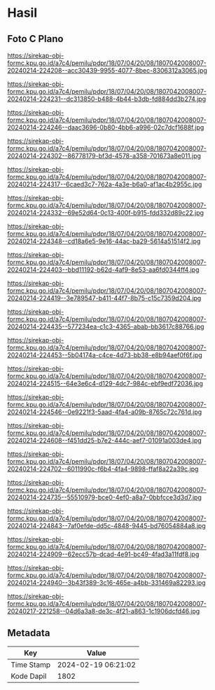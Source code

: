 # Hasil

## Foto C Plano

https://sirekap-obj-formc.kpu.go.id/a7c4/pemilu/pdpr/18/07/04/20/08/1807042008007-20240214-224208--acc30439-9955-4077-8bec-8306312a3065.jpg

https://sirekap-obj-formc.kpu.go.id/a7c4/pemilu/pdpr/18/07/04/20/08/1807042008007-20240214-224231--dc313850-b488-4b44-b3db-fd884dd3b274.jpg

https://sirekap-obj-formc.kpu.go.id/a7c4/pemilu/pdpr/18/07/04/20/08/1807042008007-20240214-224246--daac3696-0b80-4bb6-a996-02c7dcf1688f.jpg

https://sirekap-obj-formc.kpu.go.id/a7c4/pemilu/pdpr/18/07/04/20/08/1807042008007-20240214-224302--86778179-bf3d-4578-a358-701673a8e011.jpg

https://sirekap-obj-formc.kpu.go.id/a7c4/pemilu/pdpr/18/07/04/20/08/1807042008007-20240214-224317--6caed3c7-762a-4a3e-b6a0-af1ac4b2955c.jpg

https://sirekap-obj-formc.kpu.go.id/a7c4/pemilu/pdpr/18/07/04/20/08/1807042008007-20240214-224332--69e52d64-0c13-400f-b915-fdd332d89c22.jpg

https://sirekap-obj-formc.kpu.go.id/a7c4/pemilu/pdpr/18/07/04/20/08/1807042008007-20240214-224348--cd18a6e5-9e16-44ac-ba29-5614a51514f2.jpg

https://sirekap-obj-formc.kpu.go.id/a7c4/pemilu/pdpr/18/07/04/20/08/1807042008007-20240214-224403--bbd11192-b62d-4af9-8e53-aa6fd0344ff4.jpg

https://sirekap-obj-formc.kpu.go.id/a7c4/pemilu/pdpr/18/07/04/20/08/1807042008007-20240214-224419--3e789547-b411-44f7-8b75-c15c7359d204.jpg

https://sirekap-obj-formc.kpu.go.id/a7c4/pemilu/pdpr/18/07/04/20/08/1807042008007-20240214-224435--577234ea-c1c3-4365-abab-bb3617c88766.jpg

https://sirekap-obj-formc.kpu.go.id/a7c4/pemilu/pdpr/18/07/04/20/08/1807042008007-20240214-224453--5b04174a-c4ce-4d73-bb38-e8b94aef0f6f.jpg

https://sirekap-obj-formc.kpu.go.id/a7c4/pemilu/pdpr/18/07/04/20/08/1807042008007-20240214-224515--64e3e6c4-d129-4dc7-984c-ebf9edf72036.jpg

https://sirekap-obj-formc.kpu.go.id/a7c4/pemilu/pdpr/18/07/04/20/08/1807042008007-20240214-224546--0e9221f3-5aad-4fa4-a09b-8765c72c761d.jpg

https://sirekap-obj-formc.kpu.go.id/a7c4/pemilu/pdpr/18/07/04/20/08/1807042008007-20240214-224608--f451dd25-b7e2-444c-aef7-01091a003de4.jpg

https://sirekap-obj-formc.kpu.go.id/a7c4/pemilu/pdpr/18/07/04/20/08/1807042008007-20240214-224702--6011990c-f6b4-4fa4-9898-ffaf8a22a39c.jpg

https://sirekap-obj-formc.kpu.go.id/a7c4/pemilu/pdpr/18/07/04/20/08/1807042008007-20240214-224735--55510979-bce0-4ef0-a8a7-0bbfcce3d3d7.jpg

https://sirekap-obj-formc.kpu.go.id/a7c4/pemilu/pdpr/18/07/04/20/08/1807042008007-20240214-224843--7af0efde-dd5c-4848-9445-bd76054884a8.jpg

https://sirekap-obj-formc.kpu.go.id/a7c4/pemilu/pdpr/18/07/04/20/08/1807042008007-20240214-224909--62ecc57b-dcad-4e91-bc49-4fad3a11fdf8.jpg

https://sirekap-obj-formc.kpu.go.id/a7c4/pemilu/pdpr/18/07/04/20/08/1807042008007-20240214-224940--3b43f389-3c16-465e-a4bb-331469a82293.jpg

https://sirekap-obj-formc.kpu.go.id/a7c4/pemilu/pdpr/18/07/04/20/08/1807042008007-20240217-221258--04d6a3a8-de3c-4f21-a863-1c1906dcfd46.jpg


## Metadata

| Key        | Value               |
| ---------- | ------------------- |
| Time Stamp | 2024-02-19 06:21:02 |
| Kode Dapil | 1802                |



